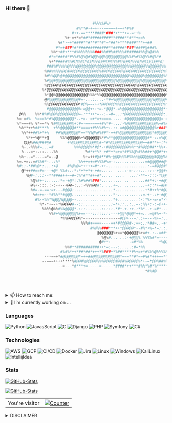 ### Hi there 👋

<!--**j1v37u2k3y/j1v37u2k3y** is a ✨ _special_ ✨ repository because its `README.md` (this file) appears on your GitHub profile.
Here are some ideas to get you started:
- 🔭 I’m currently working on ...
- 🌱 I’m currently learning ...
- 👯 I’m looking to collaborate on ...
- 🤔 I’m looking for help with ...
- 💬 Ask me about ...
- 📫 How to reach me: ...
- 😄 Pronouns: ...
- ⚡ Fun fact: ...
-->
```powershell
                                                                                                    
                                      #%%%%#%*                                                      
                               #%**#-+=+---=====+==+*#%#                                            
                             #++-==****####*###*+***+=-=++%                                         
                          %+-=+*=*##*#########**####**#**+==%                                       
                       %#*-=+*####**#**#**#*+*##*+***####***++##                                    
                      #*=+###*#*#############**#####*###*####@###%                                  
                    %%*+##+***#%%%%%%%%###%%##%##%%%#######%%@%@#%%                                 
                   #*=*####*#%%#%@%@#%@@%@@%@@@@@@@@@%%#%#%%@%%#@%*#                                
                   %+*#####%%#@%%@@%@@%%%@@@@@@%%#@%@@@%%%@%@@@@@@@%@                               
                  ###%#%%%%@%%%@@@@@@@@%@@@@@@@@@@@@@%%@@@@@@%%@@@@@%%                              
                 %##%%%%%@@#@@@@%@@@@@@@@%#@@%@@@@@%@@@@#@@@@@@@@@@@@%%                             
                 %#%%@@%@#@@@@@@@@@@@@@@@@@@@@@@@@@@@@%@@@@@%@@@@@@@@%%                             
                 %#@@#@@@@@@@@@@@@@@@@@@@@@@@@@@%@@@@@@@@@@%@@@@#@@@@@%                             
                 %@@@@@%@@@@@@@@@@@@@@@@@@@@@@@@@@@@@@@@@%@@@@@@@@@@@@@                             
                %*@@@@@@@@@@@@@@@@@@@@@@@@@@@@@@@@@@@@@@@@@@@@@@@@@@@@@                             
                 %*@@%@@@@@@@@@@@@@@%%%*%%@@@@@@@@@@@@@@@@@@@@@@@@@@@@%                             
                 @#@@@@@@@@@@@@@#=-...:....-*#+%@@@@@@@@@@@@@@@@%@@@@@######@                       
                 %%@@@@@@@@@@@@@*#@%==-++*@@@@@@%%@@@@@@@@@@@@@@@@@@@%*%%%#**##                     
                  #@@@@@@@@@@@@@%:=@@+::+=.*@@@*-=%@@@@@@@@@@@@@@@@@@**%%@@@@%%=##*                 
      @%%    %%*#%#%@@%@@@@@@@@@=-:**++*=--:-=#=..:*@@@@@@@@@@@@@@@@@:.---*@@@@##*+*#%              
     %=-=#%  %===%*#%@@@@@@@@@*..+=:-=+*=+====.....-#@@@@@@@@@@@@@@@=-=:...-*++#@@%%#*%             
     %*===+% %*==*% %#@@@@@@@@+:#=-======+#%*#-...:-%@@@@@@@@@@@@@%+#%##*==*:...=%@@@@*@            
      %%**++%##***%  +%%@@@@@@#**====+#%%%#%+:.::-=#@@@@@@@@@@@@@%+###%@@@%##+::..=@@@%%            
       %%*++##%+*+%   ##%@@@@@@@*==*%%@%#%##*-=+#%@@@@@@@@@@@@@@*#@@@@@@@%###%#=:::*@@%#*%          
         %*++%@**+@     %%%@@@@@%+%@@@@@@%*#%**@@@@@@@@@@@@@@@#*-::=%@@%%%#%%@@@#++-:#%%#*#%        
        @@@%##@###@#       +%@@@@@@@@@@@@#=*#%@@@@@@@@@@@@@@==##**+-:*#%@@@@@@@%#*:...#@@%##%       
       %-.-%%%#=...=#         %%%@@@@%*#@*-+#@@@@@@@@@%%**#%@@@##**%%+-::#@@%##%#%#-:-=%@@%#@       
       %...=+:.::....%%            %#*+*%*-+#*+*=+=*##%%@%#%%##+*@@#*+##-*@@@@#%@@@#-:-*@@@%        
      %%+..=*----=*=..@           %+=++#@#**#%+@@@%%%#%%%%@@@@@@@#@@@%#@#=::%@@@@@@@+=+#@%###       
     %=.+=::=#%%#*-..:%*        %%++=+=#%%%#%=-:............:=#@@@@##@%#+#+:=@@@@@%#*:..-%%%*%      
     %#::-*##%@*:...:+@    #%@%@=*++++=#*-++-.................:-=#@@@#%@%#%==#@@%#%#%*.-*@@@%##     
       @*++##==#=---+@* %%#:.:*:*+*+*+-+#=.....  ...:-=-:::...:::-+@@##@@#+%=:+@@@%@@%:.:#@@%%#     
         %@#-:.::--**####++==#=:%*#**#++#*..... ....  ...:-**=-:::-*@@@+@@*#*-=@@@@@@@+--+@@%%      
           %@%#+-:.....:*=-+@*:.%#%##%###*......... ..  .....##*+:-+#@@#@@%@**@@@%%###=-=#%##       
           @%+-:::.:-:-+--+@@=:..:-%%%@@#:. ...+=.. .........-+::*+=#@@@#@%*#-:@@@%##%-..*%%*%      
           %#=-=-==:=+---#@@@:............ ....*-...........-+*#++%*#@@@%@@*%=-@@@@@@#--+@@@*%      
            %#=+=--*#%%**#@@@:......... .......*-..........:=:+-.:+-#@@@@@%%**@@@@@@@*::+@@@#%      
             #%--%%*%@@@%@@@@+-................*+.........:-:*%--=-=*-%@@%%%+#@@%%@@#===%@@%%       
               %*-*+=-+*%@@@@#--::..... ......:=*+::..:..=-:%%+:-:=@++=+@%@%+%@@@@@+..-%%@%#        
                %%%%@%%#%%@@@@*-:::.......:::::-*#+-+-:+-:*%*--:.=#*..:+%@*=*@@@@@@=--*%%#%         
                   %%#+%@@@@@@@%+==---::::::::---+@@*@@@*++=:..=@#%+-*+:-+%@@@@@@@=-=%@@@#%         
                        *%%@@@@@%*=--------------=#@@+--=:.:+=---%+=:..:*##%@@@@%+--+@@@%%%         
                                 %%%#+====----=+*#@@@@#-:==:.:*##=..-+*=--=#%  %####@@@%%%          
                                     #%@%%###***++*@@@@@*--#%*+%=*=:.:::*@%#%%                      
                                        @@@@@@@%+==*@@@@@@%+=#+-:..=##+=--=%#                       
                                          %@%#:.. ..:-+@@@% %%%%#*=---+@%@%%                        
                                         @#+*:        .=#*%%       *%@@%                            
                          %%#**##########++*=:---:.....:#=*%%                                       
                        #%#%*++*##*##*+++*%###+*%##****#%+=+*#%%%@%%%%%                             
                 ---==+*#@@@@@@@*=++##@@@@@@@@@@@@*===**#*==#%#*+++==**%*+==-----                   
                --===++++****%#@@#%@@@@@%%%@@@@@#@@#%@@@@@%*+-=*@@%##%%@##+====----                 
                       --=---*#***+=-----=-----*####*++***#%%*%#*%****+**=--                        
                                                             *#%#@                                  
                                                                                                                                                                                                                               
                                                                                                                                                                                                        
                                                                                                                                                                                                       
```
<!--```
     .^. .  _
    /: ||`\/ \~  ,
  , [   &    / \ y'
 {v':   `\   / `&~-,
'y. '    |`   .  ' /
 \   '  .       , y
 v .        '     v
 V  .~.      .~.  V
 : (  0)    (  0) :
  i `'`      `'` j
   i     __    ,j
    `%`~....~'&
 <~o' /  \/` \-s,
  o.~'.  )(  r  .o ,.
 o',  %``\/``& : 'bF
d', ,ri.~~-~.ri , +h
`oso' d`~..~`b 'sos`
     d`+ II +`b
     i_:_yi_;_y
```
```






                                                                                          , ,  ,, , ,
                                                                                     ,  ^                .,
                                                                                 ,                           .
                                                                              ,                                  ,
                                                                            ,                                      .
                                                                          ,                                         '
                                                                         *                                           '
                                                                        *                                             '
                                                                        ,                                             '
                                                                        *                                            '
                                                                        ,                          (%%%%%%%%%%%%%.  .  ,..
                                                                        *                        &%/.    ,(*   ..          ,
                                                                         .                .     &%% ,@(,        .//,
                                                                          ,             &%&     &%# /        *(,%&@@*,,*
                                                                           ,            &%%#     &%//(##%.&%(#.@@@@@@@&
                                                                             ,          .%%%(     (%%%%%&,&,#.@&&@@@@@@@#.
                                                                               ,          /##%*    .%%%%%&*,#*&%#(/*/&@&@* .
                                                                                  .,         ,//%%%%%%%%%%%*#(*&&&%*,*//,&.#,
                                                                                   (/*****,,*****.%%%%%%%%& ((#/%%/#((###/(##%%%%*
                                                                                ,(((((((((/////****.%%%%%%&*(((/&%%/#(((((((((#(###.
                                                                               .%#(((((((((((((((/***/#%%%%.(((((/,,((((((((((,*/*##
                                                                              .%((#..., /#((((((((((/*,##%%%,/*/%%%%%,(((((((*****,#(               . .
                                                                              (#(,. ..*###(.((((((((((,*/#%%%%%%%%%%%&,((((*&./.***/#.*.          *#& .       ./                    .
                                                                            ..%#.(#(((((((((//.*(((((((# %#%%%%%%%%%%%*#(((#&@ #(((,,*#(###########((#########  /., #@  ,/&.
                                                                        .,##%,(#((((((((((((((/,&,/((((((*%#%%%%%%%%%%&,((*@@@&*((((((((((((((((((((((((((((((((/**(*%&&&&..
                                                               . .*(###(((((#.(((((((((((.((((/,&&&@,/((((((#%%%%%%%%%& (# @@@@ /((((((((((((((((((((((((((((((((((.&&&&%%*/,,*/
                                                            . .*##(#(((((((((((((((((/**#,(((( @@@@&&&&.#(((*%%%%%%%%%%*#/,(@@@@ ((.,  ,.,,/(//((((((((((((((((((((((,&&&%%%%%(,
                                                         ...,##((((((((((((((//,.*////((((((( @@@@@@@@@&(,*((#.&%%%%%%%*# &*@@@@@/*(...      *(((((((((((((((((((((((,#&%%%( .
                                                      ,.*,#(((((((((((////*.,.&& ((((((((((((@@@@@@@@@@@,#*%*.((,%%%%%&  *@*,@@@@@@#,( ,  .##((((((*((((((((((((((((((%&&%%%/,
                                                .,*/#%%(/(((((((((/////,,. ..&%& #((((((/,&@@@@@@@@@@@@@/#(*&,((/,*,,(,((*&((@@@@@@@@@(* /##((((((*((((((((((((((//&&&&%%%%%%#/* ,
                                             , @&&&&#*#((((((((*(////*..... &%%&%/,,*#@@@@@@@@@@@@@@@@@@(#((#,&*((((((.(#(,##.@@@@@@@@@ %#((((((((((((((((((((((((((/&&&%%#/*.,.
                                        ..*#&&&&&&%/.(((((((((((((((((((((((#,#%.@@@@@@@@@@@@@@@@@@@@@@@@.((((#,%*(((#,(*&,(#,@@@@@@@.%#((((((((((((((((((((.***#&&&&&&&&%&(,
                                         .,.,(#%%#(**//((((((((((((((((((((((((#(.(@@@@@@@@@@@@@@@@@@@@@@@#/(((((*%/(/,.&(((.@@@@@/(###(((((((((((((((((((((#*&&&&&&&&&&&&%%%%%%%(, .
                                  . ,./%&%%&&&&&&&&&&&&,(((((((((/*,*/(((((((((((((####(*.,*(%@@@@@@@@@@@@@@&*((((((*@%.(((,@@@@*&##((((((((((((((((.&&&&#**,,*.&&&&&&&&&&&%,.
                           , ,*/(#%##%%%%%%&&&&&&&%# ***,*,/,((((((((((*(((((((((((((((((######%(,#@@@@@@@@@@@@,((#(**#,*(/&@@@@,%##((((((/&&(,/(((((,%&&&&&&&&&&&&&&&&&&&&&%&&(,,.
                                 ,/###%%%#(/&%&&&&&&&&&&&&&&(/(((((((((((((((((((((((((((((((((#####.@@@@@@@@@@@((,@/&@/%/,@@@@@., #(,(#((#&&&&&&&&(**(#,#&&&&&&&&&&%%%&&&&%&%%%%%%%%* .
                                   ,,#%%%%%%%%&&&&&&&&&&&*/(((,(@,((((((//((((((((((((((((((((((((#*#/%@@@@@@@@@./@@(&@@@#@*@@@@@@@@*.@@,((*&&&&&&&&&&&&&&&&&&&&&&&&%, .     .. .
                              ....,*//##%%%%%&&&&&&&&&&%(,(&&&&&.((/*#&@ ((((((((((((((((((((((( ,#,@#@@@@@@@@@@&%,@*&@@@@(@@@@@@@@@@@&@@@,(.&&&&&&&&&&&&&&&&&&&&&&&&&&&&#*(,.
                                                 *.&&&&&&&&&&&&&&&&&&&&&&&&%/((((((((((((((((((*#(/@&&@@@@@@@@@@@@%*#%%(*&@@@@@@@@@@@@@@@@.,./.%&&&&&&&&&&&&&&&&&&&&&&&&&%((%%%#(/, , .
                                              ..(%&&&&&&&&&&&&&&&&&&&&&&&#/(((((((**#&&&.#((((# (((%%&%%(%@@@@@@@@@@&*#.@@@@@@@@@@@@@@@@&%.     .*,,#&&&&&&&&&&&&&&&&&&&*#&&%%%%%%##(/*..
                                          . (%%&&&&&&&&&&&&&&&&&&&&&&&&&.((/*#&&&&&&&&&&/((((( @&&&&@@@@@@@@@@@@@@@@@@@&@@@@@@@@@@@@@&&@(*           . ,. /%&&&&&&&&&&&&&&%%%%%%#,
                                       ,.##%#/&%%&%%&&&%*%&&&&&&&&&&&&.//@&&&&&&&&&&&&@,((((#,@@@@@@@@@@@@@@@@@@@@@@#*#@(@@@@@@@@@@@@@@*                      ,. *#&&&&&%%%%%%%%%%##%(*,
                                       ,.,(%%%%%%(,,%&%&&&&&&&&&&&&&/@&&&&&&&&&&&&&&&@,((((.@&@@&@@@@@@@@@@@@@@@@@@@@@@@%@@@@@@@@@@@@@                                   ,/#%%%%%%%%########/,,
                                      .(####//%%#&,&%&&&&&&&&&&/.,&&&&&&&&&&&&&&&&&&&/(((.&@&@@@@@@@@@@@@@@@@@@@@@@@@@@ ,*@@@@@@(@@@@                                            , .... ..... ,
                                  ,.#(/,*####%#%% **,&%&&%,.. */&&&&&&&&&&&&&&&&&&&*(((.@@&@&@@@@@@@@@@@@@@@@@@@@@@@/*(((((/.@@@@@@(  .,*,,..
                                ,#((##########%#.@(%#, ,    **&&&&&&&&&&&&&&&&&&&&.(**#,&@@&@@@@@@@@@@@@@@@@@@@@@(.((((((((.(,.%@&./,,(&@@@(.((#
                                   ,  .....  ,,           ,#&%&&&&&&&&&&&&&&&&(, ,*.,((((((,#*, ...,,.../&@@@@@%*/(((((./*,(((((#(((((#*.#@@@@@.(( ,
                                                      ,.#%%%&%&&&&&&&&&&&&#,#( #(((./( *(#(((*. ,(%%((,.*(((.% */( /# /*/.#((((((((((((((#(.@&&&&*#   ,
                                       .,           .##%%%%%%&&%&&&&&&**#(/(((((/(( (((((((((((((((#*.%&&&&&.#(,///(/(((((((((((((((((((((((/&&%&&.(
                        (,              .&&%*,....###%,##%#*@(%&&(.((((*(((/((#*(.((((((((((((((((((((((*&&&&&.( (///(((((((((((((((((((((((( &%%%*%  ,
        ,,             .,%%%%&%(*,,....,,,.,,(/,(((*#####%%#.,,,(((((.#((//((*(((//(((((((((((((((((((((.@&&&&&*(,///((((((((((((((((((((((((,&%&%.,@.*
         /##%#(*,        ,, %&%&&%&*(((((((((((,*(((##/.*#((((((((.(((((,((#,(((.(//(((((((((((((((((((#.&%&%&& ( (&&%#(((/##(,.**/((((/*,.,/#@@#,.#,*
           .%%%%%%%%%&&&&&&&&&&#(.  /*/*/(,*((*./(((((((((((((*,#((((.(((#.((.#,#*,(((((((((((((((((((,%%%&%%%(/*#&,(/((((((#(/,,,..#&%&&&&&&@ #(((#,
             ,  &%&%&&&(/#((((((((((((((((((((((((((((((((.*((((((.*(((( #(#.((.% // #&#,,/(#((((((( &&&#(,,*%@%#@,///((((((((((#((((# &&&&&&,#((((/
                 , ,/&&%#/((((((((((((((((((((((((((#,,#((((((( (((((# #(# ((# ..  (//(((#(, .*(%&%%%&%&&&&@ #(##.//((/((((((((((((((((*&&&&&.#((((#,
                        ,.,* (((((((((((((((#(*.*#(((((((.*(((((/, .  .,   *       ,//(((((((((((((.#%&&&&@.(((*#(/(/( ((((((((((((((((( @&&&@*(((((*
                                       ,,*.  .  .  .                                //(((((((((((((((.&&&@ #(((/&////(./.#((((((((((((((*@&&&@&,(#(((#.
                                                                                   ,//(((((((((((((((.&&&&.#(((#, ////.((( ((((((((((((#(&&&&&&&& ((#  ,
                                                                                  .(/((((((((((((((((,&&&&@ #(((#(*((/(.   * #(((((((( &%%&%&&&&,.*
                                                                                  ./((((((((((((((((#.&&&&&&,(#(((..              ... .., **
                                                                                  /((((((((((((((((# &&%&&&&&@*.,  ,
                                                                                       ,  .,((#(#..%%#*, .,



```-->

<details>
     <summary> 📫 How to reach me: </summary>

  [j1v37u2k3y](https://jiveturkey.rocks/about)
</details>

<details>
     <summary> 🔭 I’m currently working on ...</summary>

  [docker-django](https://hub.docker.com/repository/docker/tnorberg/docker-django)
</details>

### Languages

![Python](https://img.shields.io/badge/-Python-000?&logo=Python)
![JavasScript](https://img.shields.io/badge/-JavaScript-000?&logo=JavaScript&logoColor=00599C)
![C](https://img.shields.io/badge/-C-000?&logo=C)
![Django](https://img.shields.io/badge/-Django-000?&logo=Django)
![PHP](https://img.shields.io/badge/-PHP-000?&logo=PHP)
![Symfony](https://img.shields.io/badge/-Symfony-000?&logo=Symfony)
![C#](https://img.shields.io/badge/-CSharp-000?&logo=Csharp)

### Technologies

![AWS](https://img.shields.io/badge/-AWS-000?&logo=Amazon-AWS&logoColor=fff)
![GCP](https://img.shields.io/badge/-GCP-0000ff?&logo=Google&logoColor=fff)
![CI/CD](https://img.shields.io/badge/-CI%2FCD-000?&logo=CircleCI&logoColor=fff)
![Docker](https://img.shields.io/badge/-Docker-000?&logo=Docker)
![Jira](https://img.shields.io/badge/-Jira-000?&logo=Jira-Software&logoColor=0052CC)
![Linux](https://img.shields.io/badge/-Linux-000?&logo=Linux&logoColor=FCC624)
![Windows](https://img.shields.io/badge/-Windows-0000ff?&logo=Windows&logoColor=fff)
![KaliLinux](https://img.shields.io/badge/-KaliLinux-000?&logo=kalilinux&logoColor=fff)
![IntellijIdea](https://img.shields.io/badge/-Itellijidea-000?&logo=intellijidea&logoColor=fff)

### Stats

<!--<img src="https://gpvc.arturio.dev/j1v37u2k3y"/>-->

[![GitHub-Stats](https://github-readme-stats.vercel.app/api?username=j1v37u2k3y&show_icons=true&theme=chartreuse-dark)](https://github.com/j1v37u2k3y)


[![GitHub-Stats](https://github-readme-stats.vercel.app/api/top-langs?username=j1v37u2k3y&show_icons=true&theme=chartreuse-dark)](https://github.com/j1v37u2k3y)

<table>
  <tr>
    <td>You're visitor</td>
    <td><a href="https://github.com/j1v37u2k3y"><img src="https://profile-counter.glitch.me/j1v37u2k3y/count.svg" alt="Counter" /></a></td>
  </tr>
</table>

<details>
  <summary>DISCLAIMER</summary>

  > All the tools associated with this GitHub account are provided for educational and research purposes only. The owner of the account is not responsible for any illegal use of any of the related tooling.
</details>
